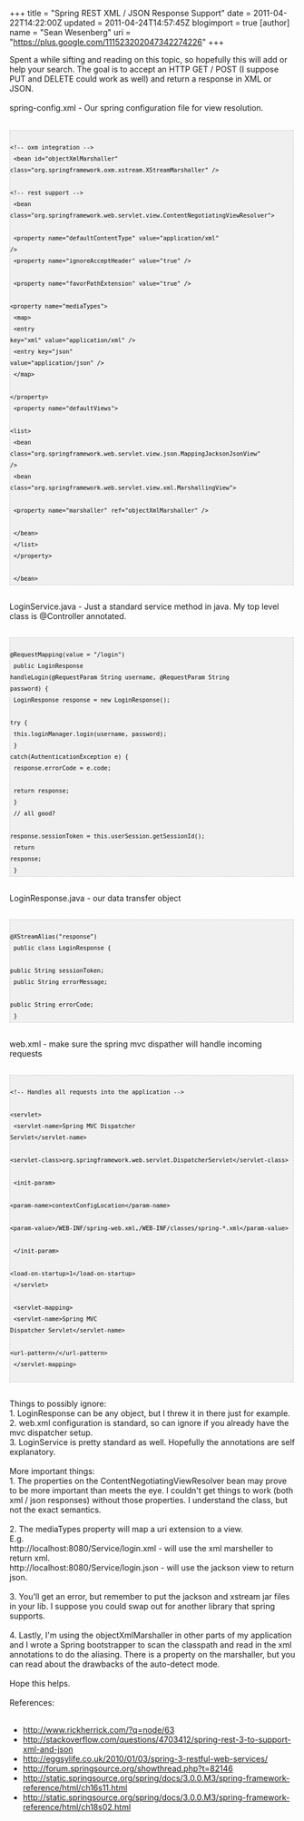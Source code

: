 +++
title = "Spring REST XML / JSON Response Support"
date = 2011-04-22T14:22:00Z
updated = 2011-04-24T14:57:45Z
blogimport = true 
[author]
	name = "Sean Wesenberg"
	uri = "https://plus.google.com/111523202047342274226"
+++

Spent a while sifting and reading on this topic, so hopefully this will add or help your search. The goal is to accept an HTTP GET / POST (I suppose PUT and DELETE could work as well) and return a response in XML or JSON. <br /><br />spring-config.xml - Our spring configuration file for view resolution.<br /><br /><pre style="background: #f0f0f0; border: 1px dashed #CCCCCC; color: black; font-family: arial; font-size: 12px; height: auto; line-height: 20px; overflow: auto; padding: 0px; text-align: left; width: 99%;"><code style="color: black; word-wrap: normal;"> &lt;!-- oxm integration --&gt;  <br />  &lt;bean id="objectXmlMarshaller" class="org.springframework.oxm.xstream.XStreamMarshaller" /&gt;  <br />  &lt;!-- rest support --&gt;  <br />  &lt;bean class="org.springframework.web.servlet.view.ContentNegotiatingViewResolver"&gt;  <br />   &lt;property name="defaultContentType" value="application/xml" /&gt;  <br />   &lt;property name="ignoreAcceptHeader" value="true" /&gt;  <br />   &lt;property name="favorPathExtension" value="true" /&gt;  <br />   &lt;property name="mediaTypes"&gt;  <br />    &lt;map&gt;  <br />     &lt;entry key="xml" value="application/xml" /&gt;  <br />     &lt;entry key="json" value="application/json" /&gt;  <br />    &lt;/map&gt;  <br />   &lt;/property&gt;  <br />   &lt;property name="defaultViews"&gt;  <br />    &lt;list&gt;  <br />     &lt;bean class="org.springframework.web.servlet.view.json.MappingJacksonJsonView" /&gt;  <br />     &lt;bean class="org.springframework.web.servlet.view.xml.MarshallingView"&gt;  <br />      &lt;property name="marshaller" ref="objectXmlMarshaller" /&gt;  <br />     &lt;/bean&gt;  <br />    &lt;/list&gt;  <br />   &lt;/property&gt;  <br />  &lt;/bean&gt;  <br /></code></pre><br />LoginService.java - Just a standard service method in java. My top level class is @Controller annotated. <br /><br /><pre style="background: #f0f0f0; border: 1px dashed #CCCCCC; color: black; font-family: arial; font-size: 12px; height: auto; line-height: 20px; overflow: auto; padding: 0px; text-align: left; width: 99%;"><code style="color: black; word-wrap: normal;"> @RequestMapping(value = "/login")  <br />  public LoginResponse handleLogin(@RequestParam String username, @RequestParam String password) {  <br />   LoginResponse response = new LoginResponse();  <br />   try {  <br />    this.loginManager.login(username, password);  <br />   } catch(AuthenticationException e) {  <br />    response.errorCode = e.code;  <br />    return response;  <br />   }  <br />   // all good?  <br />   response.sessionToken = this.userSession.getSessionId();  <br />   return response;  <br />  }  <br /></code></pre><br />LoginResponse.java - our data transfer object<br /><br /><pre style="background: #f0f0f0; border: 1px dashed #CCCCCC; color: black; font-family: arial; font-size: 12px; height: auto; line-height: 20px; overflow: auto; padding: 0px; text-align: left; width: 99%;"><code style="color: black; word-wrap: normal;"> @XStreamAlias("response")  <br /> public class LoginResponse {  <br />  public String sessionToken;  <br />  public String errorMessage;  <br />  public String errorCode;  <br /> }  <br /></code></pre><br />web.xml - make sure the spring mvc dispather will handle incoming requests<br /><br /><pre style="background: #f0f0f0; border: 1px dashed #CCCCCC; color: black; font-family: arial; font-size: 12px; height: auto; line-height: 20px; overflow: auto; padding: 0px; text-align: left; width: 99%;"><code style="color: black; word-wrap: normal;"> &lt;!-- Handles all requests into the application --&gt;  <br />  &lt;servlet&gt;  <br />   &lt;servlet-name&gt;Spring MVC Dispatcher Servlet&lt;/servlet-name&gt;  <br />   &lt;servlet-class&gt;org.springframework.web.servlet.DispatcherServlet&lt;/servlet-class&gt;  <br />   &lt;init-param&gt;  <br />    &lt;param-name&gt;contextConfigLocation&lt;/param-name&gt;  <br />    &lt;param-value&gt;/WEB-INF/spring-web.xml,/WEB-INF/classes/spring-*.xml&lt;/param-value&gt;  <br />   &lt;/init-param&gt;  <br />   &lt;load-on-startup&gt;1&lt;/load-on-startup&gt;  <br />  &lt;/servlet&gt;  <br />  &lt;servlet-mapping&gt;  <br />   &lt;servlet-name&gt;Spring MVC Dispatcher Servlet&lt;/servlet-name&gt;  <br />   &lt;url-pattern&gt;/&lt;/url-pattern&gt;  <br />  &lt;/servlet-mapping&gt;  <br /></code></pre><br />Things to possibly ignore: <br />1. LoginResponse can be any object, but I threw it in there just for example.<br />2. web.xml configuration is standard, so can ignore if you already have the mvc dispatcher setup.<br />3. LoginService is pretty standard as well. Hopefully the annotations are self explanatory. <br /><br />More important things:<br />1. The properties on the ContentNegotiatingViewResolver bean may prove to be more important than meets the eye. I couldn't get things to work (both xml / json responses) without those properties. I understand the class, but not the exact semantics. <br /><br />2. The mediaTypes property will map a uri extension to a view. <br />E.g. <br />http://localhost:8080/Service/login.xml - will use the xml marsheller to return xml. <br />http://localhost:8080/Service/login.json - will use the jackson view to return json. <br /><br />3. You'll get an error, but remember to put the jackson and xstream jar files in your lib. I suppose you could swap out for another library that spring supports. <br /><br />4. Lastly, I'm using the objectXmlMarshaller in other parts of my application and I wrote a Spring bootstrapper to scan the classpath and read in the xml annotations to do the aliasing. There is a property on the marshaller, but you can read about the drawbacks of the auto-detect mode. <br /><br />Hope this helps. <br /><br />References:<br /><br /><ul><li><a href="http://www.rickherrick.com/?q=node/63">http://www.rickherrick.com/?q=node/63</a></li><li><a href="http://stackoverflow.com/questions/4703412/spring-rest-3-to-support-xml-and-json">http://stackoverflow.com/questions/4703412/spring-rest-3-to-support-xml-and-json</a></li><li><a href="http://eggsylife.co.uk/2010/01/03/spring-3-restful-web-services/">http://eggsylife.co.uk/2010/01/03/spring-3-restful-web-services/</a></li><li><a href="http://forum.springsource.org/showthread.php?t=82146">http://forum.springsource.org/showthread.php?t=82146</a></li><li><a href="http://static.springsource.org/spring/docs/3.0.0.M3/spring-framework-reference/html/ch16s11.html">http://static.springsource.org/spring/docs/3.0.0.M3/spring-framework-reference/html/ch16s11.html</a></li><li><a href="http://static.springsource.org/spring/docs/3.0.0.M3/spring-framework-reference/html/ch18s02.html">http://static.springsource.org/spring/docs/3.0.0.M3/spring-framework-reference/html/ch18s02.html</a></li></ul>
